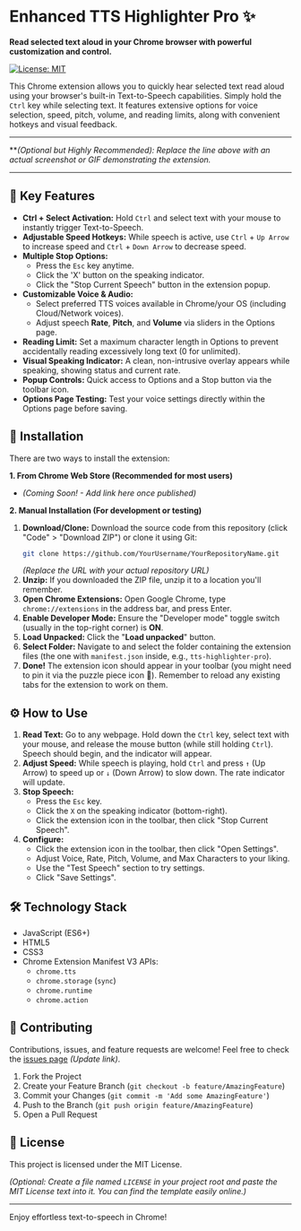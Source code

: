 # Enhanced TTS Highlighter Pro ✨

**Read selected text aloud in your Chrome browser with powerful customization and control.**

[![License: MIT](https://img.shields.io/badge/License-MIT-yellow.svg)](https://opensource.org/licenses/MIT) <!-- Optional: Add MIT License file later -->
<!-- Add other badges later if relevant (e.g., version, build status) -->

This Chrome extension allows you to quickly hear selected text read aloud using your browser's built-in Text-to-Speech capabilities. Simply hold the `Ctrl` key while selecting text. It features extensive options for voice selection, speed, pitch, volume, and reading limits, along with convenient hotkeys and visual feedback.

---

<!-- ![Screenshot/GIF Placeholder](link_to_your_screenshot_or_gif.gif "Enhanced TTS Highlighter Pro in action") -->
***(Optional but Highly Recommended): Replace the line above with an actual screenshot or GIF demonstrating the extension.*

---

## 🚀 Key Features

*   **Ctrl + Select Activation:** Hold `Ctrl` and select text with your mouse to instantly trigger Text-to-Speech.
*   **Adjustable Speed Hotkeys:** While speech is active, use `Ctrl` + `Up Arrow` to increase speed and `Ctrl` + `Down Arrow` to decrease speed.
*   **Multiple Stop Options:**
    *   Press the `Esc` key anytime.
    *   Click the 'X' button on the speaking indicator.
    *   Click the "Stop Current Speech" button in the extension popup.
*   **Customizable Voice & Audio:**
    *   Select preferred TTS voices available in Chrome/your OS (including Cloud/Network voices).
    *   Adjust speech **Rate**, **Pitch**, and **Volume** via sliders in the Options page.
*   **Reading Limit:** Set a maximum character length in Options to prevent accidentally reading excessively long text (0 for unlimited).
*   **Visual Speaking Indicator:** A clean, non-intrusive overlay appears while speaking, showing status and current rate.
*   **Popup Controls:** Quick access to Options and a Stop button via the toolbar icon.
*   **Options Page Testing:** Test your voice settings directly within the Options page before saving.

## 💾 Installation

There are two ways to install the extension:

**1. From Chrome Web Store (Recommended for most users)**

*   *(Coming Soon! - Add link here once published)*

**2. Manual Installation (For development or testing)**

1.  **Download/Clone:** Download the source code from this repository (click "Code" > "Download ZIP") or clone it using Git:
    ```bash
    git clone https://github.com/YourUsername/YourRepositoryName.git
    ```
    *(Replace the URL with your actual repository URL)*
2.  **Unzip:** If you downloaded the ZIP file, unzip it to a location you'll remember.
3.  **Open Chrome Extensions:** Open Google Chrome, type `chrome://extensions` in the address bar, and press Enter.
4.  **Enable Developer Mode:** Ensure the "Developer mode" toggle switch (usually in the top-right corner) is **ON**.
5.  **Load Unpacked:** Click the "**Load unpacked**" button.
6.  **Select Folder:** Navigate to and select the folder containing the extension files (the one with `manifest.json` inside, e.g., `tts-highlighter-pro`).
7.  **Done!** The extension icon should appear in your toolbar (you might need to pin it via the puzzle piece icon 🧩). Remember to reload any existing tabs for the extension to work on them.

## ⚙️ How to Use

1.  **Read Text:** Go to any webpage. Hold down the `Ctrl` key, select text with your mouse, and release the mouse button (while still holding `Ctrl`). Speech should begin, and the indicator will appear.
2.  **Adjust Speed:** While speech is playing, hold `Ctrl` and press `↑` (Up Arrow) to speed up or `↓` (Down Arrow) to slow down. The rate indicator will update.
3.  **Stop Speech:**
    *   Press the `Esc` key.
    *   Click the `X` on the speaking indicator (bottom-right).
    *   Click the extension icon in the toolbar, then click "Stop Current Speech".
4.  **Configure:**
    *   Click the extension icon in the toolbar, then click "Open Settings".
    *   Adjust Voice, Rate, Pitch, Volume, and Max Characters to your liking.
    *   Use the "Test Speech" section to try settings.
    *   Click "Save Settings".

## 🛠️ Technology Stack

*   JavaScript (ES6+)
*   HTML5
*   CSS3
*   Chrome Extension Manifest V3 APIs:
    *   `chrome.tts`
    *   `chrome.storage` (`sync`)
    *   `chrome.runtime`
    *   `chrome.action`

## 🤝 Contributing

Contributions, issues, and feature requests are welcome! Feel free to check the [issues page](https://github.com/YourUsername/YourRepositoryName/issues) *(Update link)*.

1.  Fork the Project
2.  Create your Feature Branch (`git checkout -b feature/AmazingFeature`)
3.  Commit your Changes (`git commit -m 'Add some AmazingFeature'`)
4.  Push to the Branch (`git push origin feature/AmazingFeature`)
5.  Open a Pull Request

## 📄 License

This project is licensed under the MIT License.

*(Optional: Create a file named `LICENSE` in your project root and paste the MIT License text into it. You can find the template easily online.)*

---

Enjoy effortless text-to-speech in Chrome!